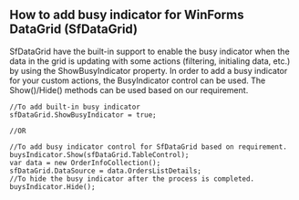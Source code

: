 ## How to add busy indicator for WinForms DataGrid (SfDataGrid)

SfDataGrid have the built-in support to enable the busy indicator when the data in the grid is updating with some actions (filtering, initialing data, etc.) by using the ShowBusyIndicator property. In order to add a busy indicator for your custom actions, the BusyIndicator control can be used. The Show()/Hide() methods can be used based on our requirement.

```
//To add built-in busy indicator
sfDataGrid.ShowBusyIndicator = true;
 
//OR
 
//To add busy indicator control for SfDataGrid based on requirement.
buysIndicator.Show(sfDataGrid.TableControl);
var data = new OrderInfoCollection();
sfDataGrid.DataSource = data.OrdersListDetails;
//To hide the busy indicator after the process is completed.
buysIndicator.Hide();
```
